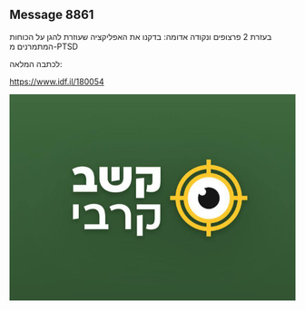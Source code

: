 ## Message 8861

בעזרת 2 פרצופים ונקודה אדומה:
בדקנו את האפליקציה שעוזרת להגן על הכוחות המתמרנים מ-PTSD

לכתבה המלאה:

https://www.idf.il/180054

![Photo](8861/8861_photo.jpg)
